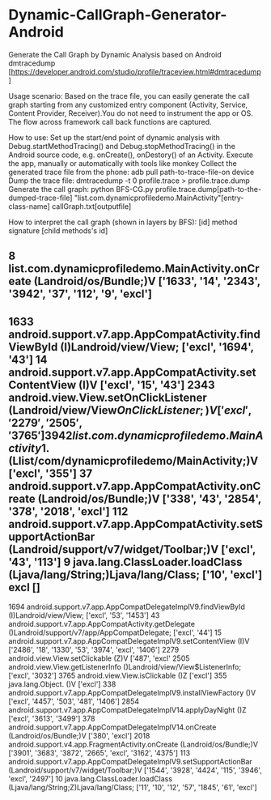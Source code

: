 # Dynamic-CallGraph-Generator-Android
Generate the Call Graph by Dynamic Analysis based on Android dmtracedump [https://developer.android.com/studio/profile/traceview.html#dmtracedump]

Usage scenario:
Based on the trace file, you can easily generate the call graph starting from any customized entry component (Activity, Service, Content Provider, Receiver).You do not need to instrument the app or OS. The flow across framework call back functions are captured.    

How to use:
  Set up the start/end point of dynamic analysis with Debug.startMethodTracing() and Debug.stopMethodTracing() in the Android source code, e.g. onCreate(), onDestory() of an Activity.
  Execute the app, manually or automatically with tools like monkey
  Collect the generated trace file from the phone: adb pull path-to-trace-file-on device
  Dump the trace file: dmtracedump -t 0 profile.trace > profile.trace.dump
  Generate the call graph: python BFS-CG.py profile.trace.dump[path-to-the-dumped-trace-file] "list.com.dynamicprofiledemo.MainActivity"[entry-class-name] callGraph.txt[outputfile]

How to interpret the call graph (shown in layers by BFS):
[id]  method signature [child methods's id]

8       list.com.dynamicprofiledemo.MainActivity.onCreate (Landroid/os/Bundle;)V    ['1633', '14', '2343', '3942', '37', '112', '9', 'excl']
----------------------------------------------------
1633    android.support.v7.app.AppCompatActivity.findViewById (I)Landroid/view/View;    ['excl', '1694', '43']
14      android.support.v7.app.AppCompatActivity.setContentView (I)V    ['excl', '15', '43']
2343    android.view.View.setOnClickListener (Landroid/view/View$OnClickListener;)V     ['excl', '2279', '2505', '3765']
3942    list.com.dynamicprofiledemo.MainActivity$1.<init> (Llist/com/dynamicprofiledemo/MainActivity;)V ['excl', '355']
37      android.support.v7.app.AppCompatActivity.onCreate (Landroid/os/Bundle;)V        ['338', '43', '2854', '378', '2018', 'excl']
112     android.support.v7.app.AppCompatActivity.setSupportActionBar (Landroid/support/v7/widget/Toolbar;)V     ['excl', '43', '113']
9       java.lang.ClassLoader.loadClass (Ljava/lang/String;)Ljava/lang/Class;   ['10', 'excl']
excl            []
----------------------------------------------------
1694    android.support.v7.app.AppCompatDelegateImplV9.findViewById (I)Landroid/view/View;      ['excl', '53', '1453']
43      android.support.v7.app.AppCompatActivity.getDelegate ()Landroid/support/v7/app/AppCompatDelegate;       ['excl', '44']
15      android.support.v7.app.AppCompatDelegateImplV9.setContentView (I)V      ['2486', '18', '1330', '53', '3974', 'excl', '1406']
2279    android.view.View.setClickable (Z)V     ['487', 'excl'
2505    android.view.View.getListenerInfo ()Landroid/view/View$ListenerInfo;    ['excl', '3032']
3765    android.view.View.isClickable ()Z       ['excl']
355     java.lang.Object.<init> ()V     ['excl']
338     android.support.v7.app.AppCompatDelegateImplV9.installViewFactory ()V   ['excl', '4457', '503', '481', '1406']
2854    android.support.v7.app.AppCompatDelegateImplV14.applyDayNight ()Z       ['excl', '3613', '3499']
378     android.support.v7.app.AppCompatDelegateImplV14.onCreate (Landroid/os/Bundle;)V ['380', 'excl']
2018    android.support.v4.app.FragmentActivity.onCreate (Landroid/os/Bundle;)V ['3901', '3683', '3872', '2665', 'excl', '3162', '4375']
113     android.support.v7.app.AppCompatDelegateImplV9.setSupportActionBar (Landroid/support/v7/widget/Toolbar;)V       ['1544', '3928', '4424', '115', '3946', 'excl', '2497']
10      java.lang.ClassLoader.loadClass (Ljava/lang/String;Z)Ljava/lang/Class;  ['11', '10', '12', '57', '1845', '61', 'excl']
